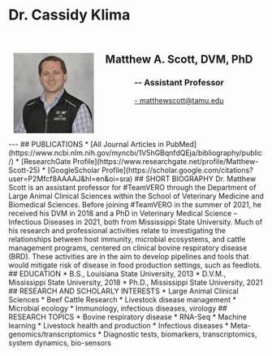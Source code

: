 # Dr. Cassidy Klima

<div style="display: grid; grid-template-columns: 1fr 2fr; grid-template-rows: auto auto; gap: 10px; padding: 10px;">
  <div style="grid-column: 1; grid-row: 1 / span 2; text-align: center;">
    <h2>  </h2>
       <img src="../../assets/Scott.web.jpg" alt="Scott" loading="lazy" width="250" style="margin-right: 20px;"/>
 </div>
  <div style="grid-column: 2; grid-row: 1; text-align: center;">
    <h2><b>Matthew A. Scott, DVM, PhD</b></h2>
    <h3>-- Assistant Professor</h3>
    <p><a href="mailto:matthewscott@tamu.edu">- matthewscott@tamu.edu</a></p>
  </div>
</div>
---
## PUBLICATIONS
* [All Journal Articles in PubMed](https://www.ncbi.nlm.nih.gov/myncbi/1V5hGBqnfdQEja/bibliography/public/)
* [ResearchGate Profile](https://www.researchgate.net/profile/Matthew-Scott-25)
* [GoogleScholar Profile](https://scholar.google.com/citations?user=P2Mfcf8AAAAJ&hl=en&oi=sra)
## SHORT BIOGRAPHY
Dr. Matthew Scott is an assistant professor for #TeamVERO through the Department of Large Animal Clinical Sciences within the School of Veterinary Medicine and Biomedical Sciences. Before joining #TeamVERO in the summer of 2021, he received his DVM in 2018 and a PhD in Veterinary Medical Science – Infectious Diseases in 2021, both from Mississippi State University. Much of his research and professional activities relate to investigating the relationships between host immunity, microbial ecosystems, and cattle management programs, centered on clinical bovine respiratory disease (BRD). These activities are in the aim to develop pipelines and tools that would mitigate risk of disease in food production settings, such as feedlots.
## EDUCATION
* B.S., Louisiana State University, 2013
* D.V.M., Mississippi State University, 2018
* Ph.D., Mississippi State University, 2021  
## RESEARCH AND SCHOLARLY INTERESTS
* Large Animal Clinical Sciences
* Beef Cattle Research
* Livestock disease management 
* Microbial ecology
* Immunology, infectious diseases, virology
## RESEARCH TOPICS
* Bovine respiratory disease
* RNA-Seq
* Machine learning 
* Livestock health and production
* Infectious diseases
* Meta-genomics/transcriptomics
* Diagnostic tests, biomarkers, transcriptomics, system dynamics, bio-sensors



